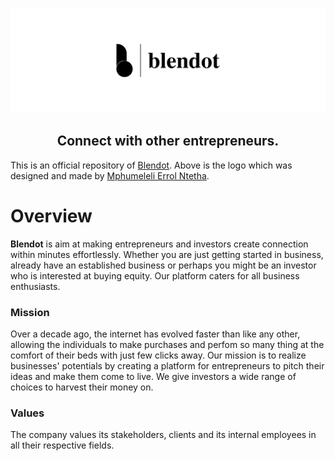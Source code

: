 ![Blendot Logo](https://github.com/ErrolNtetha/smestartup/blob/old-project-state/src/assets/images/logo.png?raw=true)

<h2 align="center"> Connect with other entrepreneurs. </h2>

This is an official repository of [Blendot](https://reverent-sinoussi-ec05dd.netlify.app/). Above is the logo which was designed and made by [Mphumeleli Errol Ntetha](https://linked.com).

# Overview
**Blendot** is aim at making entrepreneurs and investors create connection within minutes effortlessly. Whether you are just getting started in business, already have an established business or perhaps you might be an investor who is interested at buying equity. Our platform caters for all business enthusiasts.

### Mission
Over a decade ago, the internet has evolved faster than like any other, allowing the individuals to make purchases and perfom so many thing at the comfort of their beds with just few clicks away. Our mission is to realize businesses' potentials by creating a platform for entrepreneurs to pitch their ideas and make them come to live. We give investors a wide range of choices to harvest their money on.

### Values
The company values its stakeholders, clients and its internal employees in all their respective fields.
